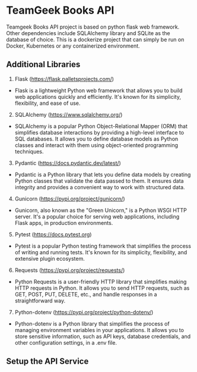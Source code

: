 # TeamGeek Books API

Teamgeek Books API project is based on python flask web framework. Other dependencies include SQLAlchemy library and SQLite as the database of choice. This is a dockerize project that can simply be run on Docker, Kubernetes or any containerized environment.


## Additional Libraries
1. Flask (https://flask.palletsprojects.com/)
- Flask is a lightweight Python web framework that allows you to build web applications quickly and efficiently. It's known for its simplicity, flexibility, and ease of use.

2. SQLAlchemy (https://www.sqlalchemy.org/)
- SQLAlchemy is a popular Python Object-Relational Mapper (ORM) that simplifies database interactions by providing a high-level interface to SQL databases. It allows you to define database models as Python classes and interact with them using object-oriented programming techniques.

3. Pydantic (https://docs.pydantic.dev/latest/)
- Pydantic is a Python library that lets you define data models by creating Python classes that validate the data passed to them. It ensures data integrity and provides a convenient way to work with structured data.

4. Gunicorn (https://pypi.org/project/gunicorn/)
- Gunicorn, also known as the "Green Unicorn," is a Python WSGI HTTP server. It's a popular choice for serving web applications, including Flask apps, in production environments.

5. Pytest (https://docs.pytest.org)
- Pytest is a popular Python testing framework that simplifies the process of writing and running tests. It's known for its simplicity, flexibility, and extensive plugin ecosystem.

6. Requests (https://pypi.org/project/requests/)
- Python Requests is a user-friendly HTTP library that simplifies making HTTP requests in Python. It allows you to send HTTP requests, such as GET, POST, PUT, DELETE, etc., and handle responses in a straightforward way.

7. Python-dotenv (https://pypi.org/project/python-dotenv/)
- Python-dotenv is a Python library that simplifies the process of managing environment variables in your applications. It allows you to store sensitive information, such as API keys, database credentials, and other configuration settings, in a .env file.


## Setup the API Service

